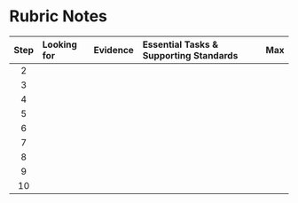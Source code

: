 # Rubric Notes

| Step | Looking for                     | Evidence                                  | Essential Tasks & Supporting Standards | Max |
| :--: | :--                             | :--                                       | :--                                    | --: |
| 2    |                                 |                                           |                                        |     |
| 3    |                                 |                                           |                                        |     |
| 4    |                                 |                                           |                                        |     |
| 5    |                                 |                                           |                                        |     |
| 6    |                                 |                                           |                                        |     |
| 7    |                                 |                                           |                                        |     |
| 8    |                                 |                                           |                                        |     |
| 9    |                                 |                                           |                                        |     |
| 10   |                                 |                                           |                                        |     |

